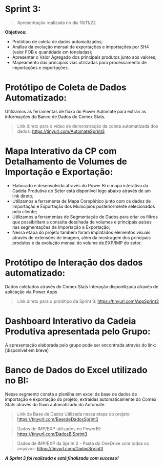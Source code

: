 # Sprint 3:
> Apresentação realizada no dia 16/11/22

**Objetivos:**
* Protótipo de coleta de dados automatizados;
* Análise da evolução mensal de exportações e importações por SH4 (valor FOB e quantidade em toneladas);
* Apresentar o Valor Agregado dos principais produtos junto aos valores;
* Mapeamento das principais vias utilizadas para processamento de importações e exportações.


#  Protótipo de Coleta de Dados Automatizado:
Utilizamos as ferramentas de fluxo do Power Automate para extrair as informações do Banco de Dados do Comex Stats. 
> Link direto para o vídeo de demonstração da coleta automatizada dos dados: https://tinyurl.com/AutomateSprint3

# Mapa Interativo da CP com Detalhamento de Volumes de Importação e Exportação:
* Elaborado e desenvolvido através do Power Bi o mapa interativo da Cadeia Produtiva do Setor está disponível logo abaixo através de um link direto;
* Utilizamos a ferramenta de Mapa Coroplético junto com os dados de Importação e Exportação dos Municípios posteriormente selecionados pelo cliente;
* Utilizamos a ferramentas de Segmentação de Dados para criar os filtros que possibilitam a consulta detalhada de volumes e principais países nas segmentações de Importação e Exportação;
* Nessa etapa do projeto também foram implatados elementos visuais através de extensões de imagem, além da mostragem dos principais produtos e da evolução mensal do volume de EXP/IMP do setor.

# Protótipo de Interação dos dados automatizado:
Dados coletados através do Comex Stats
Interação disponilizada através de aplicação via Power Apps
> Link direto para o protótipo da Sprint 3: https://tinyurl.com/AppSprint3

# Dashboard Interativo da Cadeia Produtiva apresentada pelo Grupo: 
A apresentação elaborada pelo grupo pode ser encontrada através do link: [disponível em breve]

# Banco de Dados do Excel utilizado no BI:
Nesse segmento consta a planilha em excel da base de dados de importação e exportação do projeto, extraídas automaticamente do Comex Stats através do fluxo automatizado do Automate.
> Link da Base de Dados Utilizada nessa etapa do projeto: https://tinyurl.com/BasedeDadosSprint3

> Dados de IMP/EXP utilizados no PowerBI: https://tinyurl.com/DadosBISprint3

> Dados de IMP/EXP da Sprint 3 - Pasta do OneDrive com todos os arquivos: https://tinyurl.com/DadosSprint3




_**A Sprint 3 foi realizada e está finalizada com sucesso!**_
